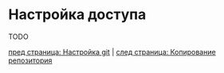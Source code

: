 # Настройка доступа #

TODO

[пред страница: Настройка git](setup.md) | [след страница: Копирование репозитория](copy-repo.md)
